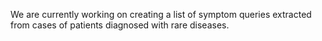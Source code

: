 We are currently working on creating a list of symptom queries extracted from cases of patients diagnosed with rare diseases.